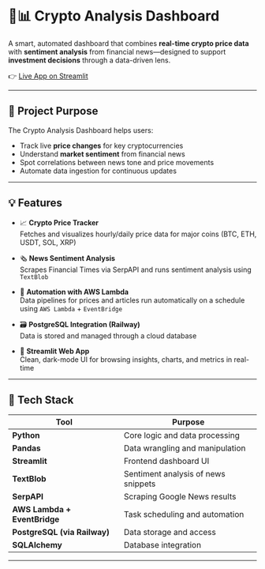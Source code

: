 # 🧠📊 Crypto Analysis Dashboard

A smart, automated dashboard that combines **real-time crypto price data** with **sentiment analysis** from financial news—designed to support **investment decisions** through a data-driven lens.

👉 [Live App on Streamlit](https://mycryptoapp.streamlit.app/)

---

## 🚀 Project Purpose

The Crypto Analysis Dashboard helps users:
- Track live **price changes** for key cryptocurrencies
- Understand **market sentiment** from financial news
- Spot correlations between news tone and price movements
- Automate data ingestion for continuous updates

---

## 💡 Features

- 📈 **Crypto Price Tracker**  
  Fetches and visualizes hourly/daily price data for major coins (BTC, ETH, USDT, SOL, XRP)

- 🗞️ **News Sentiment Analysis**  
  Scrapes Financial Times via SerpAPI and runs sentiment analysis using `TextBlob`

- 🔄 **Automation with AWS Lambda**  
  Data pipelines for prices and articles run automatically on a schedule using `AWS Lambda` + `EventBridge`

- 🗃️ **PostgreSQL Integration (Railway)**  
  Data is stored and managed through a cloud database

- 🧪 **Streamlit Web App**  
  Clean, dark-mode UI for browsing insights, charts, and metrics in real-time

---

## 🧰 Tech Stack

| Tool | Purpose |
|------|---------|
| **Python** | Core logic and data processing |
| **Pandas** | Data wrangling and manipulation |
| **Streamlit** | Frontend dashboard UI |
| **TextBlob** | Sentiment analysis of news snippets |
| **SerpAPI** | Scraping Google News results |
| **AWS Lambda + EventBridge** | Task scheduling and automation |
| **PostgreSQL (via Railway)** | Data storage and access |
| **SQLAlchemy** | Database integration |

---
